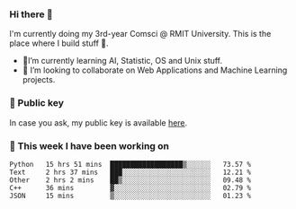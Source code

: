 ### Hi there 👋

I'm currently doing my 3rd-year Comsci @ RMIT University. This is the place where I build stuff 👀. 

- 🌱I’m currently learning AI, Statistic, OS and Unix stuff.
- 👯 I’m looking to collaborate on Web Applications and Machine Learning projects.

### 🔑 Public key

In case you ask, my public key is available [here](https://public.auspham.dev/).

### 📅 This week I have been working on
<!--START_SECTION:waka-->
```text
Python   15 hrs 51 mins  ██████████████████▒░░░░░░   73.57 % 
Text     2 hrs 37 mins   ███░░░░░░░░░░░░░░░░░░░░░░   12.21 % 
Other    2 hrs 2 mins    ██▒░░░░░░░░░░░░░░░░░░░░░░   09.48 % 
C++      36 mins         ▓░░░░░░░░░░░░░░░░░░░░░░░░   02.79 % 
JSON     15 mins         ▒░░░░░░░░░░░░░░░░░░░░░░░░   01.23 % 
```
<!--END_SECTION:waka-->

<!--
**rockmanvnx6/rockmanvnx6** is a ✨ _special_ ✨ repository because its `README.md` (this file) appears on your GitHub profile.

Here are some ideas to get you started:

- 🔭 I’m currently working on ...
- 🌱 I’m currently learning ...
- 👯 I’m looking to collaborate on ...
- 🤔 I’m looking for help with ...
- 💬 Ask me about ...
- 📫 How to reach me: ...
- 😄 Pronouns: ...
- ⚡ Fun fact: ...
-->

